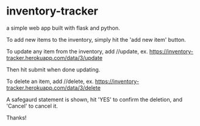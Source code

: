 # inventory-tracker

a simple web app built with flask and python.

To add new items to the inventory, simply hit the 'add new item' button.

To update any item from the inventory, add /<item ID>/update, ex. https://inventory-tracker.herokuapp.com/data/3/update
  
Then hit submit when done updating.
  
To delete an item, add /<item ID>/delete, ex. https://inventory-tracker.herokuapp.com/data/3/delete
  
A safegaurd statement is shown, hit 'YES' to confirm the deletion, and 'Cancel' to cancel it.
  
Thanks!
